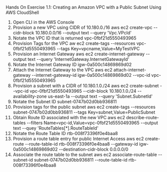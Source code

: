 Hands On Exercise 1.1: Creating an Amazon VPC with a Public Subnet Using AWS CloudShell

1. Open CLI in the AWS Console
2. Provision a new VPC using CIDR of 10.180.0./16
    aws ec2 create-vpc --cidr-block 10.180.0.0/16 --output text --query 'Vpc.VPcId'
3. Notate the VPC ID that is returned
    vpc-0fbf21d5550493965
4. Provision Tags for the VPC
    aw ec2 create-tags --resources vpc-0fbf21d5550493965 --tags Key=vpcname,Value=MyTestVPC
5. Provision an Internet Gateway
    aws ec2 create-internet-gateway --output text --query 'InternetGateway.InternetGatewayId'
6. Notate the Internet Gateway ID
    igw-0a500c14869869d02
7. Attach the Internet Gateway to the VPC
    aws ec2 attach-internet-gateway --internet-gateway-id igw-0a500c14869869d02 --vpc-id vpc-0fbf21d5550493965
8. Provision a subnet with a CIDR of 10.180.1.0./24
    aws ec2 create-subnet --vpc-id vpc-0fbf21d5550493965 --cidr-block 10.180.1.0./24 --availability-zone us-east-1a --output text --query 'Subnet.SubnetId'
9. Notate the Subnet ID
    subnet-0747b02d0bb936811
10. Provision tags for the public subnet
    aws ec2 create-tags --resources subnet-0747b02d0bb936811 --tags Key=subnet,Value=PublicSubnet
11. Obtain Route ID associated with the new VPC
    aws ec2 describe-route-tables --filters Name=vpc-id,Value=vpc-0fbf21d5550493965 --output text --quey 'RouteTables[*].RouteTableId'
12. Notate the Route Table ID
    rtb-008f73396f0e4baa8
13. Provision a route table entry for public Internet Access
    aws ec2 create-route --route-table-id rtb-008f73396f0e4baa8 --gateway-id igw-0a500c14869869d02 --destination-cidr-block 0.0.0.0/0
14. Associate the route table to the subnet 
    aws ec2 associate-route-table --subnet-id subnet-0747b02d0bb936811 --route-table-id rtb-008f73396f0e4baa8